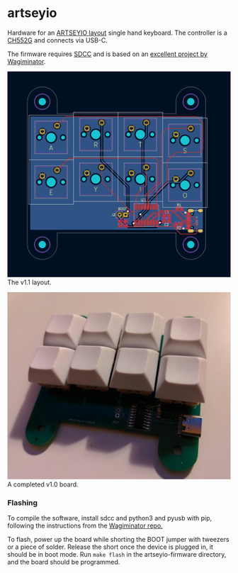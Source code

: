 # artseyio
Hardware for an [ARTSEYIO layout](https://artsey.io/) single hand keyboard. The controller is a [CH552G](https://raw.githubusercontent.com/WeActStudio/WeActStudio.CH552CoreBoard/master/Datasheet/CH552DS1_en.PDF) and connects via USB-C.

The firmware requires [SDCC](https://sdcc.sourceforge.net/) and is based on an [excellent project by Wagiminator](https://github.com/wagiminator/CH552-USB-Knob).

![](images/pcb_layout.png)
The v1.1 layout.

![](images/artseyio_complete.jpeg)
A completed v1.0 board.

### Flashing
To compile the software, install sdcc and python3 and pyusb with pip, following the instructions from the [Wagiminator repo.](https://github.com/wagiminator/CH552-USB-Knob)

To flash, power up the board while shorting the BOOT jumper with tweezers or a piece of solder. Release the short once the device is plugged in, it should be in boot mode. Run `make flash` in the artseyio-firmware directory, and the board should be programmed.
